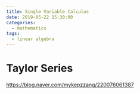 ```yaml
---
title: Single Variable Calculus
date: 2019-05-22 15:30:00
categories:
  - mathematics
tags:
  - linear algebra
---
```


# Taylor Series

https://blog.naver.com/mykepzzang/220076061387
